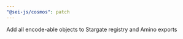 ```yaml
---
"@sei-js/cosmos": patch
---
```


Add all encode-able objects to Stargate registry and Amino exports
